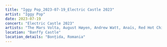 ```yaml
---
title: "Iggy Pop_2023-07-19_Electric Castle 2023"
artist: "Iggy Pop"
date: 2023-07-19
concert: "Electric Castle 2023"
artists: "The Mars Volta, August Høyen, Andrew Watt, Anaïs, Red Hot Chili Peppers, Blondie, Adekunle GOLD, King Princess, AMÉMÉ, Anna Calvi, Amenra, Dagny, Caballero & JeanJass, Bones of Minerva, ABC, Calexico, Airbourne, Architects, Arctic Monkeys, Ayron Jones, Argy, Ana Popovic, Adam Ant, Iggy Pop, Chad Smith, Arooj Aftab, Alter Bridge, Generation Sex, Aphex Twin, Calum Scott, Asking Alexandria, Animotion"
location: "Banffy Castle"
location_details: "Bonțida, Romania"
---
```

